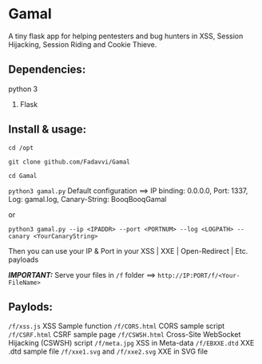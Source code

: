 # Gamal
A tiny flask app for helping pentesters and bug hunters in XSS, Session Hijacking, Session Riding and Cookie Thieve.

## Dependencies:
python 3
1. Flask

## Install & usage:

```cd /opt```

```git clone github.com/Fadavvi/Gamal```

```cd Gamal```

```python3 gamal.py```  Default configuration ==> IP binding: 0.0.0.0, Port: 1337, Log: gamal.log, Canary-String: BooqBooqGamal

or

```python3 gamal.py --ip <IPADDR> --port <PORTNUM> --log <LOGPATH> --canary <YourCanaryString>```

Then you can use your IP & Port in your XSS | XXE | Open-Redirect | Etc. payloads

***IMPORTANT:*** Serve your files in ```/f``` folder ==>  ```http://IP:PORT/f/<Your-FileName>``` 

## Paylods:
```/f/xss.js``` XSS Sample function
```/f/CORS.html``` CORS sample script
```/f/CSRF.html``` CSRF sample page
```/f/CSWSH.html``` Cross-Site WebSocket Hijacking (CSWSH) script
```/f/meta.jpg``` XSS in Meta-data 
```/f/EBXXE.dtd``` XXE .dtd sample file
```/f/xxe1.svg``` and ```/f/xxe2.svg``` XXE in SVG file